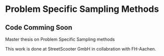 # Problem Specific Sampling Methods

## Code Comming Soon  

Master thesis on Problem Specific Sampling methods

This work is done at StreetScooter GmbH in collabration with FH-Aachen. 
